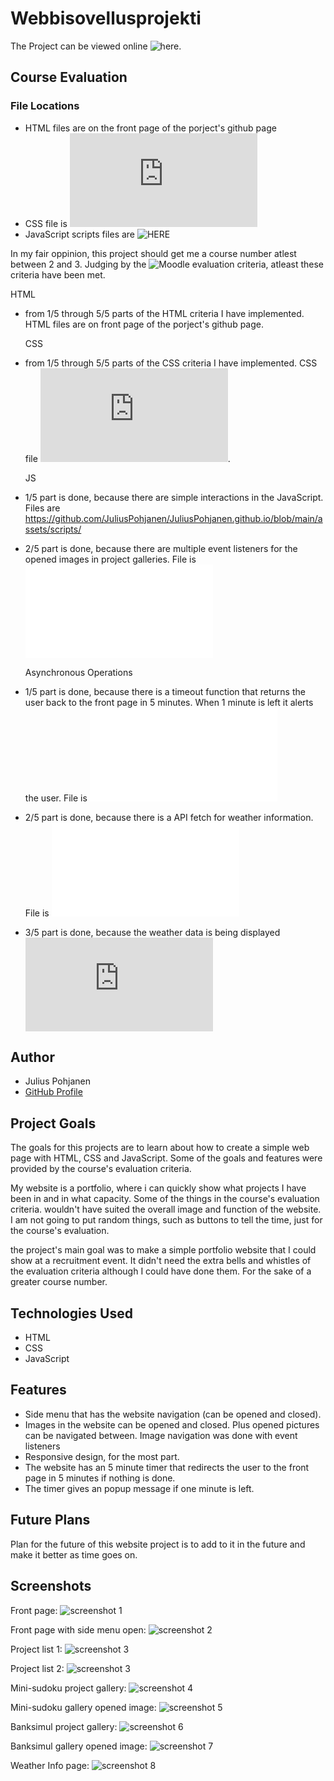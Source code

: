 # Webbisovellusprojekti

The Project can be viewed online ![here](https://juliuspohjanen.github.io/FrontPage).

## Course Evaluation

### File Locations
- HTML files are on the front page of the porject's github page
- CSS file is ![HERE](https://github.com/JuliusPohjanen/JuliusPohjanen.github.io/blob/main/css/style.css)
- JavaScript scripts files are ![HERE](https://github.com/JuliusPohjanen/JuliusPohjanen.github.io/tree/main/assets/scripts)

In my fair oppinion, this project should get me a course number atlest between 2 and 3. 
Judging by the ![Moodle evaluation criteria](https://jukkapne.github.io/WebOhjelmoinninPerusteet/), atleast these criteria have been met.

  HTML
- from 1/5 through 5/5 parts of the HTML criteria I have implemented. HTML files are on front page of the porject's github page.
  
  
  CSS
- from 1/5 through 5/5 parts of the CSS criteria I have implemented. CSS file ![HERE](https://github.com/JuliusPohjanen/JuliusPohjanen.github.io/blob/main/css/style.css).
  
  
  JS
- 1/5 part is done, because there are simple interactions in the JavaScript. Files are https://github.com/JuliusPohjanen/JuliusPohjanen.github.io/blob/main/assets/scripts/
- 2/5 part is done, because there are multiple event listeners for the opened images in project galleries. File is ![HERE]([https://github.com/JuliusPohjanen/JuliusPohjanen.github.io/blob/main/assets/scripts/timer_scripts.js)
  
  
  Asynchronous Operations
- 1/5 part is done, because there is a timeout function that returns the user back to the front page in 5 minutes.
  When 1 minute is left it alerts the user. File is ![HERE]([https://github.com/JuliusPohjanen/JuliusPohjanen.github.io/blob/main/assets/scripts/timer_scripts.js)
- 2/5 part is done, because there is a API fetch for weather information. File is ![HERE]([https://github.com/JuliusPohjanen/JuliusPohjanen.github.io/blob/main/assets/scripts/Weather_API_script.js)
- 3/5 part is done, because the weather data is being displayed ![HERE](https://github.com/JuliusPohjanen/JuliusPohjanen.github.io/blob/main/WeatherInformation.html)

## Author

- Julius Pohjanen
- [GitHub Profile](https://github.com/JuliusPohjanen)

## Project Goals

The goals for this projects are to learn about how to create a simple web page with HTML, CSS and JavaScript.
Some of the goals and features were provided by the course's evaluation criteria. 

My website is a portfolio, where i can quickly show what projects I have been in and in what capacity.
Some of the things in the course's evaluation criteria. wouldn't have suited the overall image and function of the website.
I am not going to put random things, such as buttons to tell the time, just for the course's evaluation.

the project's main goal was to make a simple portfolio website that I could show at a recruitment event. 
It didn't need the extra bells and whistles of the evaluation criteria although I could have done them. For the sake of
a greater course number.

## Technologies Used

- HTML
- CSS
- JavaScript

## Features

- Side menu that has the website navigation (can be opened and closed).
- Images in the website can be opened and closed. Plus opened pictures can be navigated between.
  Image navigation was done with event listeners
- Responsive design, for the most part.
- The website has an 5 minute timer that redirects the user to the front page in 5 minutes if nothing is done.
- The timer gives an popup message if one minute is left.

## Future Plans

Plan for the future of this website project is to add to it in the future and make it better as time goes on.

## Screenshots
Front page:
![screenshot 1](https://github.com/JuliusPohjanen/JuliusPohjanen.github.io/blob/main/assets/pictures/Frontpage.jpg)

Front page with side menu open:
![screenshot 2](https://github.com/JuliusPohjanen/JuliusPohjanen.github.io/blob/main/assets/pictures/Frontpage_sidemenu.jpg)

Project list 1:
![screenshot 3](https://github.com/JuliusPohjanen/JuliusPohjanen.github.io/blob/main/assets/pictures/projectlist1.jpg)

Project list 2:
![screenshot 3](https://github.com/JuliusPohjanen/JuliusPohjanen.github.io/blob/main/assets/pictures/projectlist2.jpg)

Mini-sudoku project gallery:
![screenshot 4](https://github.com/JuliusPohjanen/JuliusPohjanen.github.io/blob/main/assets/pictures/minisudokugallery.jpg)

Mini-sudoku gallery opened image:
![screenshot 5](https://github.com/JuliusPohjanen/JuliusPohjanen.github.io/blob/main/assets/pictures/minisudokuopenedimage.jpg)

Banksimul project gallery:
![screenshot 6](https://github.com/JuliusPohjanen/JuliusPohjanen.github.io/blob/main/assets/pictures/banksimulgallery.jpg)

Banksimul gallery opened image:
![screenshot 7](https://github.com/JuliusPohjanen/JuliusPohjanen.github.io/blob/main/assets/pictures/banksimulopenedimage.jpg)

Weather Info page:
![screenshot 8](https://github.com/JuliusPohjanen/JuliusPohjanen.github.io/blob/main/assets/pictures/WeatherInfo.jpg)
